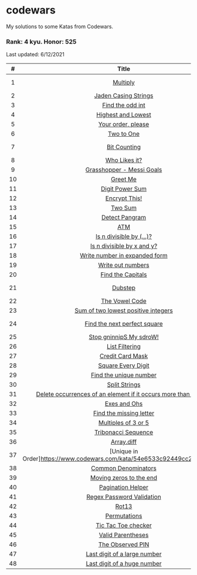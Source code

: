 # codewars
My solutions to some Katas from Codewars.

### Rank: 4 kyu. Honor: 525

Last updated: 6/12/2021

|  #  |  Title  |  Solution  | Kyu |
| :-: |:---------:|:----------:|:-----:|
|  1  | [Multiply](https://www.codewars.com/kata/50654ddff44f800200000004) | [Java](https://github.com/aritrakar/codewars/blob/main/7%2C8%20kyu/Multiply.java), [Python](https://github.com/aritrakar/codewars/blob/main/7%2C8%20kyu/Multiply.py) | 8 |
|  2  | [Jaden Casing Strings](https://www.codewars.com/kata/5390bac347d09b7da40006f6) | [Java](https://github.com/aritrakar/codewars/blob/main/7%2C8%20kyu/JadenCase.java) | 7 |
|  3  | [Find the odd int](https://www.codewars.com/kata/54da5a58ea159efa38000836) | [Java](https://github.com/aritrakar/codewars/blob/main/5%2C6%20kyu/FindOdd.java) | 6 |
|  4  | [Highest and Lowest](https://www.codewars.com/kata/554b4ac871d6813a03000035) | [Java](https://github.com/aritrakar/codewars/blob/main/7%2C8%20kyu/HighestAndLowest.java) | 7 |
|  5  | [Your order, please](https://www.codewars.com/kata/55c45be3b2079eccff00010f) | [Java](https://github.com/aritrakar/codewars/blob/main/5%2C6%20kyu/Order.java) | 6 |
|  6  | [Two to One](https://www.codewars.com/kata/5656b6906de340bd1b0000ac) | [Java](https://github.com/aritrakar/codewars/blob/main/7%2C8%20kyu/TwoToOne.java) | 7 |
|  7  | [Bit Counting](https://www.codewars.com/kata/526571aae218b8ee490006f4/train) | [Java](https://github.com/aritrakar/codewars/blob/main/5%2C6%20kyu/BitCounting.java), [Python](https://github.com/aritrakar/codewars/blob/main/5%2C6%20kyu/BitCounting.py) | 6 |
|  8  | [Who Likes it?](https://www.codewars.com/kata/5266876b8f4bf2da9b000362) | [Java](https://github.com/aritrakar/codewars/blob/main/5%2C6%20kyu/WhoLikesIt.java) | 6 |
|  9  | [Grasshopper - Messi Goals](https://www.codewars.com/kata/55ca77fa094a2af31f00002a) | [Java](https://github.com/aritrakar/codewars/blob/main/7%2C8%20kyu/Goals.java) | 8 |
|  10  | [Greet Me](https://www.codewars.com/kata/535474308bb336c9980006f2) | [Java](https://github.com/aritrakar/codewars/blob/main/7%2C8%20kyu/GreetMe.java) | 7 |
|  11  | [Digit Power Sum](https://www.codewars.com/kata/5626b561280a42ecc50000d1) | [Java](https://github.com/aritrakar/codewars/blob/main/5%2C6%20kyu/SumDigPower.java) | 6 |
|  12  | [Encrypt This!](https://www.codewars.com/kata/5848565e273af816fb000449) | [Java](https://github.com/aritrakar/codewars/blob/main/5%2C6%20kyu/EncryptThis.java) | 6 |
|  13  | [Two Sum](https://www.codewars.com/kata/52c31f8e6605bcc646000082) | [Java](https://github.com/aritrakar/codewars/blob/main/5%2C6%20kyu/TwoSum.java) | 6 |
|  14  | [Detect Pangram](https://www.codewars.com/kata/545cedaa9943f7fe7b000048) | [Java](https://github.com/aritrakar/codewars/blob/main/5%2C6%20kyu/DetectPangram.java) | 6 |
|  15  | [ATM](https://www.codewars.com/kata/5635e7cb49adc7b54500001c) | [Java](https://github.com/aritrakar/codewars/blob/main/7%2C8%20kyu/ATM.java) | 7 |
|  16  | [Is n divisible by (...)?](https://www.codewars.com/kata/558ee8415872565824000007) | [Java](https://github.com/aritrakar/codewars/blob/main/7%2C8%20kyu/IsDivisible.java) | 7 |
|  17  | [Is n divisible by x and y?](https://www.codewars.com/kata/5545f109004975ea66000086) | [Java](https://github.com/aritrakar/codewars/blob/main/7%2C8%20kyu/IsDivisibleXY.java) | 8 |
|  18  | [Write number in expanded form](https://www.codewars.com/kata/5842df8ccbd22792a4000245) | [Java](https://github.com/aritrakar/codewars/blob/main/5%2C6%20kyu/ExpandedForm.java) | 6 |
|  19  | [Write out numbers](https://www.codewars.com/kata/52724507b149fa120600031d) | [JavaScript](https://github.com/aritrakar/codewars/blob/main/5%2C6%20kyu/WriteOutNumbers.js) | 5 |
|  20  | [Find the Capitals](https://www.codewars.com/kata/53573877d5493b4d6e00050c) | [JavaScript](https://github.com/aritrakar/codewars/blob/main/7%2C8%20kyu/Capitals.js) | 7 |
|  21  | [Dubstep](https://www.codewars.com/kata/551dc350bf4e526099000ae5) | [Java](https://github.com/aritrakar/codewars/blob/main/5%2C6%20kyu/Dubstep.java), [Python](https://github.com/aritrakar/codewars/blob/main/5%2C6%20kyu/Dubstep.py) | 6 |
|  22  | [The Vowel Code](https://www.codewars.com/kata/53697be005f803751e0015aa) | [JavaScript](https://github.com/aritrakar/codewars/blob/main/5%2C6%20kyu/TheVowelCode.js) | 6 |
|  23  | [Sum of two lowest positive integers](https://www.codewars.com/kata/558fc85d8fd1938afb000014) | [JavaScript](https://github.com/aritrakar/codewars/blob/main/7%2C8%20kyu/LowestIntegersSum.js) | 7 |
|  24  | [Find the next perfect square](https://www.codewars.com/kata/56269eb78ad2e4ced1000013) | [Java](https://github.com/aritrakar/codewars/blob/main/7%2C8%20kyu/NextPerfectSquare.java), [Python](https://github.com/aritrakar/codewars/blob/main/7%2C8%20kyu/NextPerfectSquare.py) | 7 |
|  25  | [Stop gninnipS My sdroW!](https://www.codewars.com/kata/5264d2b162488dc400000001) | [Python](https://github.com/aritrakar/codewars/blob/main/5%2C6%20kyu/SpinWords.py) | 6 |
|  26  | [List Filtering](https://www.codewars.com/kata/53dbd5315a3c69eed20002dd) | [Python](https://github.com/aritrakar/codewars/blob/main/7%2C8%20kyu/ListFiltering.py) | 7 |
|  27  | [Credit Card Mask](https://www.codewars.com/kata/5412509bd436bd33920011bc) | [Python](https://github.com/aritrakar/codewars/blob/main/7%2C8%20kyu/CreditCardMask.py) | 7 |
|  28  | [Square Every Digit](https://www.codewars.com/kata/546e2562b03326a88e000020) | [Python](https://github.com/aritrakar/codewars/blob/main/7%2C8%20kyu/SquareEveryDigit.py) | 7 |
|  29  | [Find the unique number](https://www.codewars.com/kata/585d7d5adb20cf33cb000235) | [Python](https://github.com/aritrakar/codewars/blob/main/5%2C6%20kyu/FindUniqueNumber.py) | 6 |
|  30  | [Split Strings](https://www.codewars.com/kata/515de9ae9dcfc28eb6000001) | [Java](https://github.com/aritrakar/codewars/blob/main/5%2C6%20kyu/SplitStrings.py) | 6 |
|  31  | [Delete occurrences of an element if it occurs more than n times](https://www.codewars.com/kata/554ca54ffa7d91b236000023) | [Python](https://github.com/aritrakar/codewars/blob/main/5%2C6%20kyu/DeleteOccurrences.py) | 6 |
|  32  | [Exes and Ohs](https://www.codewars.com/kata/55908aad6620c066bc00002a) | [Python](https://github.com/aritrakar/codewars/blob/main/7%2C8%20kyu/ExesAndOhs.py) | 7 |
|  33  | [Find the missing letter](https://www.codewars.com/kata/5839edaa6754d6fec10000a2) | [Python](https://github.com/aritrakar/codewars/blob/main/5%2C6%20kyu/FindMissingLetter.py) | 6 |
|  34  | [Multiples of 3 or 5](https://www.codewars.com/kata/514b92a657cdc65150000006) | [Python](https://github.com/aritrakar/codewars/blob/main/5%2C6%20kyu/Multiple3or5.py) | 6 |
|  35  | [Tribonacci Sequence](https://www.codewars.com/kata/556deca17c58da83c00002db) | [Python](https://github.com/aritrakar/codewars/blob/main/5%2C6%20kyu/TribonacciSequence.py) | 6 |
|  36  | [Array.diff](https://www.codewars.com/kata/523f5d21c841566fde000009) | [Python](https://github.com/aritrakar/codewars/blob/main/5%2C6%20kyu/ArrayDiff.py) | 6 |
|  37  | [Unique in Order]https://www.codewars.com/kata/54e6533c92449cc251001667) | [Python](https://github.com/aritrakar/codewars/blob/main/5%2C6%20kyu/UniqueInOrder.py) | 6 |
|  38  | [Common Denominators](https://www.codewars.com/kata/54d7660d2daf68c619000d95) | [Python](https://github.com/aritrakar/codewars/blob/main/5%2C6%20kyu/CommonDenominators.py) | 5 |
|  39  | [Moving zeros to the end](https://www.codewars.com/kata/52597aa56021e91c93000cb0) | [Python](https://github.com/aritrakar/codewars/blob/main/5%2C6%20kyu/MoveZeroesToEnd.py) | 5 |
|  40  | [Pagination Helper](https://www.codewars.com/kata/515de9ae9dcfc28eb6000001) | [Python](https://github.com/aritrakar/codewars/blob/main/5%2C6%20kyu/PaginationHelper.py) | 5 |
|  41  | [Regex Password Validation](https://www.codewars.com/kata/52e1476c8147a7547a000811) | [Python](https://github.com/aritrakar/codewars/blob/main/5%2C6%20kyu/RegexPasswordVlaidation.py) | 5 |
|  42  | [Rot13](https://www.codewars.com/kata/530e15517bc88ac656000716) | [Python](https://github.com/aritrakar/codewars/blob/main/5%2C6%20kyu/Rot13.py) | 5 |
|  43  | [Permutations](https://www.codewars.com/kata/5254ca2719453dcc0b00027d) | [Python](https://github.com/aritrakar/codewars/blob/main/5%2C6%20kyu/Permutations.py) | 4 |
|  44  | [Tic Tac Toe checker](https://www.codewars.com/kata/525caa5c1bf619d28c000335) | [Python](https://github.com/aritrakar/codewars/blob/main/5%2C6%20kyu/TicTacToeChecker.py) | 5 |
|  45  | [Valid Parentheses](https://www.codewars.com/kata/5263c6999e0f40dee200059d) | [Python](https://github.com/aritrakar/codewars/blob/main/5%2C6%20kyu/ValidParentheses.py) | 5 |
|  46  | [The Observed PIN](https://www.codewars.com/kata/5263c6999e0f40dee200059d) | [Python](https://github.com/aritrakar/codewars/blob/main/5%2C6%20kyu/ObservedPIN.py) | 4 |
|  47  | [Last digit of a large number](https://www.codewars.com/kata/5511b2f550906349a70004e1) | [Python](https://github.com/aritrakar/codewars/blob/main/5%2C6%20kyu/LastDigitLarge.py) | 5 |
|  48  | [Last digit of a huge number](https://www.codewars.com/kata/5518a860a73e708c0a000027) | [Python](https://github.com/aritrakar/codewars/blob/main/3%2C4%20kyu/LastDigitHuge.py) | 3 |
